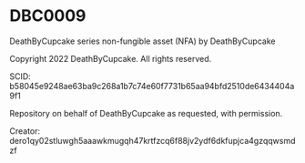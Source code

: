 # DBC0009
DeathByCupcake series non-fungible asset (NFA) by DeathByCupcake

Copyright 2022 DeathByCupcake. All rights reserved.

SCID: b58045e9248ae63ba9c268a1b7c74e60f7731b65aa94bfd2510de6434404a9f1

Repository on behalf of DeathByCupcake as requested, with permission.

Creator: dero1qy02stluwgh5aaawkmugqh47krtfzcq6f88jv2ydf6dkfupjca4gzqqwsmdzf
